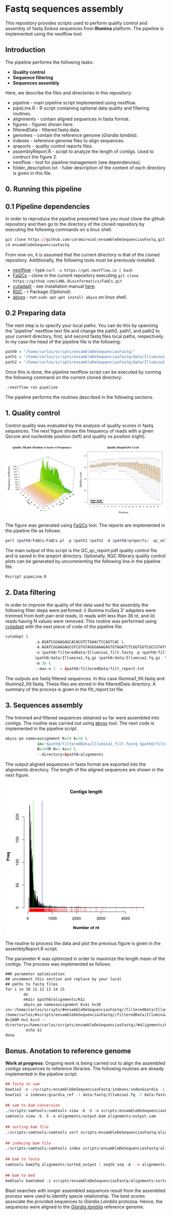 # Fastq sequences assembly

This repository provides scripts used to perform quality control and 
assembly of fastq *Solexa* sequences from **Illumina** platform. The 
pipeline is implemented using the nextflow tool.

## Introduction

The pipeline performs the following tasks:

* **Quality control**
* **Sequence filtering**
* **Sequences assembly**

Here, we describe the files and directories in this repository:

* pipeline - main pipeline script implemented using nextflow.
* pipeLine.R - R script containing optional data quality and filtering
routines.
* alignments - contain aligned sequences in fasta format.
* figures - figures shown here.
* filteredData - filtered fastq data. 
* genomes - contain the reference genome (*Giardia lamblia*).
* indexes - reference genome files to align sequences.
* qreports - quality control reports files.
* assemblyReport.R - script to analyze the length of contigs. Used to 
contruct the figure 2.
* nextflow - tool for pipeline management (see dependencies).
* folder_description.txt - fuller description of the content of each directory is given in this file.



## 0. Running this pipeline

## 0.1 Pipeline dependencies

In order to reproduce the pipeline presented here you must clone the github repository and then go to the directory of the cloned repository by executing 
the following commands on a linux shell. 

```r
git clone https://github.com/caramirezal/ensambleDeSequenciasFastq.git
cd ensambleDeSequenciasFastq
``` 

From now on, it is assumed that the current directory is that of the
cloned repository. Additionally, the following tools must be previously installed. 

* [nextflow](https://www.nextflow.io/) - type 
`curl -s https://get.nextflow.io | bash ` 
* [FaQCs](https://github.com/LANL-Bioinformatics/FaQCs) - clone
in the current repository executing `git clone https://github.com/LANL-Bioinformatics/FaQCs.git`
* [cutadapt](http://cutadapt.readthedocs.io/en/stable/index.html) -
see installation manual [here](http://cutadapt.readthedocs.io/en/stable/installation.html).
* [RQC](https://bioconductor.org/packages/devel/bioc/vignettes/Rqc/inst/doc/Rqc.html) - r Package *(Optional)*.
* [abyss](https://github.com/bcgsc/abyss) -  run `sudo apt-get install abyss` on linux shell.


## 0.2 Preparing data
 
The next step is to specify your local paths. You can do this
by openning the "pipeline" nextflow text file and change the path0,
path1, and path2 to your current directory, first, and second fastq
files local paths, respectively. In my case the head of the pipeline file
is the following:

```r
path0 = "/home/carlos/scripts/ensambleDeSequenciasFastq/"
path1 = "/home/carlos/scripts/ensambleDeSequenciasFastq/data/Illumina1.fq.gz"
path2 = "/home/carlos/scripts/ensambleDeSequenciasFastq/data/Illumina2.fq.gz"
```

Once this is done, the pipeline nextflow script can be executed by running
the following command on the current cloned directory:

```r
./nextflow run pipeline
```

The pipeline performs the routines described in the following 
sections.


## 1. Quality control 

Control quality was evaluated by the analysis of quality scores in
fastq sequences. The next figure shows the frequency of reads with
a given Qscore and nucleotide position (left) and quality *vs* position
(right). 

![](figures/qcontrol.jpg)

The figure was generated using
[FaQCs](https://github.com/LANL-Bioinformatics/FaQCs) tool. The reports are
implemented in the pipeline file as follows: 

```r
perl $path0/FaQCs/FaQCs.pl -p $path1 $path2 -d $path0/qreports/ -qc_only
```

The main output of this script is the QC_qc_report.pdf quality control 
file and is saved in the qreport directory. Optionally, RQC Rlibrary
quality control plots can be generated by uncommenting the 
following line in the pipeline file.

```r
Rscript pipeLine.R
```


## 2. Data filtering

In order to improve the quality of the data used for the assembly the following 
filter steps were perfomed: *i*) Illumina truSeq 3' adapters were trimmed 
from both pair-end reads, *ii*) reads with less than 36 nt, and iii) reads
having N values were removed. This routine was performed using [cutadapt](http://cutadapt.readthedocs.io/en/stable/index.html) with the next piece of 
code of the pipeline file:

```r
cutadapt \
             -a AGATCGGAAGAGCACACGTCTGAACTCCAGTCAC \
             -A AGATCGGAAGAGCGTCGTGTAGGGAAAGAGTGTAGATCTCGGTGGTCGCCGTATCATT \
             -o $path0/filteredData/Illumina1_filt.fastq -p $path0/filteredData/Illumina2_filt.fastq  \
             $path0/data/Illumina1.fq.gz $path0/data/Illumina2.fq.gz  \
             -m 36 \
             --max-n 1  > $path0/filteredData/filt_report.txt
```

The outputs are fastq filtered sequences. In this case Illumina1_filt.fastq and Illumina2_filt.fastq. These files are stored in the filteredData directory. A summary of the process is given in the filt_report.txt file.


## 3. Sequences assembly

The trimmed and filtered sequences obtained so far were assembled
into contigs. The routine was carried out using [abyss](https://github.com/bcgsc/abyss) tool. The next code is implemented in the pipeline script.

```r
abyss-pe name=assignment K=10 k=36 \
              in='$path0/filteredData/Illumina1_filt.fastq $path0/filteredData/Illumina2_filt.fastq' \
              B=100M H=1 kc=3 \
              --directory=$path0/alignments
```
 
The output aligned sequences in fasta format are exported into the
alignments directory. The length of the aligned sequences are shown in the next figure.

![](figures/lengthReads.png)

The routine to process the data and plot the previous figure is 
given in the assemblyReport.R script. 

The parameter K was optimized in order to maximize the length mean of the
contigs. The process was implemented as follows.

```
##K parameter optimization
## uncomment this section and replace by your local
## paths to fastq files
for i in 10 11 12 13 14 15
        do
        mkdir $path0/alignments/K$i
        abyss-pe name=assignment K=$i k=36 in='/home/carlos/scripts/#ensambleDeSequenciasFastq//filteredData/Illumina1_filt.fastq /home/carlos/#scripts/ensambleDeSequenciasFastq//filteredData/Illumina2_filt.fastq' B=100M H=1 kc=3 --directory=/home/carlos/scripts/ensambleDeSequenciasFastq//#alignments/K$i
         echo $i
done
```


## Bonus. Anotation to reference genome

**Work at progress**: Ongoing work is being carried out to align the
assembled contigs sequences to reference libraries. The following 
routines are already implemented in the pipeline script.

```r
## fastq to sam
bowtie2 -x ~/scripts/ensambleDeSequenciasFastq/indexes/indexGiardia -1 data/fastq/Illumina1.fq -2 data/fastq/Illumina2.fq -S alignments/output.sam
bowtie2 -x indexes/giardia_ref -1 data/fastq/Illumina1.fq -2 data/fastq/Illumina2.fq -S alignments/output.sam
  
## sam to bam conversion
./scripts/samtools/samtools view -b -S -o scripts/ensambleDeSequenciasFastq/alignments/output.bam scripts/ensambleDeSequenciasFastq/alignments/output.sam
samtools view -b -S -o alignments/output.bam alignments/output.sam
  
## sorting bam file
./scripts/samtools/samtools sort scripts/ensambleDeSequenciasFastq/alignments/output.bam -o scripts/ensambleDeSequenciasFastq/alignments/sorted_output
  
## indexing bam file
./scripts/samtools/samtools index scripts/ensambleDeSequenciasFastq/alignments/sorted_output.bam
  
## bam to fasta
samtools bam2fq alignments/sorted_output | seqtk seq -A - > alignments/output.fq
 
## bam to bed
bedtools bamtobed -i scripts/ensambleDeSequenciasFastq/alignments/sorted_output.bam | head -3
```

Blast searches with longer assembled sequences result from
the assembled process were used to identify specie relationship.
The best scores associate the provided sequences to *Giardia Lamblia*
protozoa.
Hence, the sequences were aligned to the [*Giardia lamblia*](https://www.ncbi.nlm.nih.gov/genome/genomes/26?) reference genome. 

